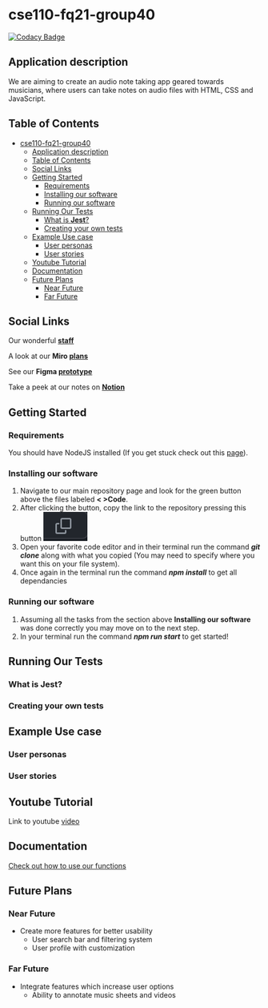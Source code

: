 # cse110-fq21-group40

[![Codacy Badge](https://app.codacy.com/project/badge/Grade/621b1b029c954167abb89180db26f150)](https://www.codacy.com/gh/cse110-fq22-group40/cse110-fq22-group40/dashboard?utm_source=github.com&amp;utm_medium=referral&amp;utm_content=cse110-fq22-group40/cse110-fq22-group40&amp;utm_campaign=Badge_Grade)

## Application description
We are aiming to create an audio note taking app geared towards musicians, where users can take notes on audio files with HTML, CSS and JavaScript.  

## Table of Contents
- [cse110-fq21-group40](#cse110-fq21-group40)
  - [Application description](#application-description)
  - [Table of Contents](#table-of-contents)
  - [Social Links](#social-links)
  - [Getting Started](#getting-started)
    - [Requirements](#requirements)
    - [Installing our software](#installing-our-software)
    - [Running our software](#running-our-software)
  - [Running Our Tests](#running-our-tests)
    - [What is **Jest**?](#what-is-jest)
    - [Creating your own tests](#creating-your-own-tests)
  - [Example Use case](#example-use-case)
    - [User personas](#user-personas)
    - [User stories](#user-stories)
  - [Youtube Tutorial](#youtube-tutorial)
  - [Documentation](#documentation)
  - [Future Plans](#future-plans)
    - [Near Future](#near-future)
    - [Far Future](#far-future)
  

## Social Links
Our wonderful **[staff](admin/team.md)**

A look at our **Miro [plans](https://miro.com/app/board/uXjVPJ88Awg=/?share_link_id=881331704226)** 

See our **Figma [prototype](https://www.figma.com/file/kYV50OgVgPx6Iw9bspYB9W/LitHub-Wireframes?node-id=0%3A1)**

Take a peek at our notes on **[Notion](https://www.notion.so/The-Lit-Hub-24ded023c9f3498b91e11f9db74a3996)**

## Getting Started

### Requirements
You should have NodeJS installed (If you get stuck check out this [page](https://nodejs.dev/en/learn/how-to-install-nodejs)).
### Installing our software
1. Navigate to our main repository page and look for the green button above the files labeled **< >Code**.
2. After clicking the button, copy the link to the repository pressing this button ![Copybutton](./readme-images/copy.png)
3. Open your favorite code editor and in their terminal run the command ***git clone*** along with what you copied (You may need to specify where you want this on your file system).
4. Once again in the terminal run the command ***npm install*** to get all dependancies 
    

### Running our software
1. Assuming all the tasks from the section above **Installing our software** was done correctly you may move on to the next step.
2. In your terminal run the command ***npm run start*** to get started!
    
## Running Our Tests
### What is **Jest**?
### Creating your own tests

## Example Use case
### User personas
### User stories

## Youtube Tutorial
Link to youtube [video](https://www.youtube.com/watch?v=dMgJ_TWeIxc&feature=youtu.be)
## Documentation
[Check out how to use our functions](https://cse110-fq22-group40.github.io/cse110-fq22-group40/index.html)

## Future Plans
### Near Future
- Create more features for better usability
  - User search bar and filtering system
  - User profile with customization
### Far Future
- Integrate features which increase user options
  - Ability to annotate music sheets and videos
